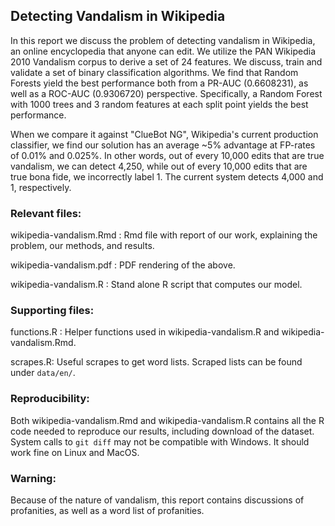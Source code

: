 ## Detecting Vandalism in Wikipedia

In this report we discuss the problem of detecting vandalism in Wikipedia, an online encyclopedia that anyone can edit. We utilize the PAN Wikipedia 2010 Vandalism corpus to derive a set of 24 features. We discuss, train and validate a set of binary classification algorithms. We find that Random Forests yield the best performance both from a PR-AUC (0.6608231), as well as a ROC-AUC (0.9306720) perspective. Specifically, a Random Forest with 1000 trees and 3 random features at each split point yields the best performance.

When we compare it against "ClueBot NG", Wikipedia's current production classifier, we find our solution has an average ~5% advantage at FP-rates of 0.01% and 0.025%. In other words, out of every 10,000 edits that are true vandalism, we can detect 4,250, while out of every 10,000 edits that are true bona fide, we incorrectly label 1. The current system detects 4,000 and 1, respectively.

### Relevant files:

wikipedia-vandalism.Rmd : Rmd file with report of our work, explaining the problem, our methods, and results.

wikipedia-vandalism.pdf : PDF rendering of the above.

wikipedia-vandalism.R : Stand alone R script that computes our model.


### Supporting files:

functions.R : Helper functions used in wikipedia-vandalism.R and wikipedia-vandalism.Rmd.

scrapes.R: Useful scrapes to get word lists. Scraped lists can be found under `data/en/`.


### Reproducibility:

Both wikipedia-vandalism.Rmd and wikipedia-vandalism.R contains all the R code needed to reproduce our results, including download of the dataset. System calls to `git diff` may not be compatible with Windows. It should work fine on Linux and MacOS.

### Warning:

Because of the nature of vandalism, this report contains discussions of profanities, as well as a word list of profanities.
